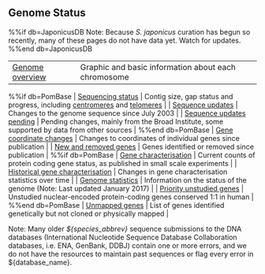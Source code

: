 ## Genome Status

%%if db=JaponicusDB
Note: Because *S. japonicus* curation has begun so recently, many of these pages do not have data yet. Watch for updates.
%%end db=JaponicusDB

| | |
|-|-|
| [Genome overview](status/genome-overview) | Graphic and basic information about each chromosome |
%%if db=PomBase
| [Sequencing status](status/sequencing-status) | Contig size, gap status and progress, including [centromeres](status/centromeres) and [telomeres](status/telomeres) |
| [Sequence updates](status/sequencing-updates) | Changes to the genome sequence since July 2003 |
| [Sequence updates pending](status/sequence-updates-pending) | Pending changes, mainly from the Broad Institute, some supported by data from other sources |
%%end db=PomBase
| [Gene coordinate changes](status/gene-coordinate-changes) | Changes to coordinates of individual genes since publication |
| [New and removed genes](status/new-and-removed-genes) | Genes identified or removed since publication |
%%if db=PomBase
| [Gene characterisation](status/gene-characterisation) | Current counts of protein coding gene status, as published in small scale experiments |
| [Historical gene characterisation](status/gene-characterisation-statistics-history) | Changes in gene characterisation statistics over time |
| [Genome statistics](status/statistics) |  Information on the status of the genome (Note: Last updated January 2017) |
| [Priority unstudied genes](status/priority-unstudied-genes) | Unstudied nuclear-encoded protein-coding genes conserved 1:1 in human |
%%end db=PomBase
| [Unmapped genes](status/unmapped_genes) | List of genes identified genetically but not cloned or physically mapped |

Note: Many older *${species_abbrev}* sequence submissions to the DNA databases
(International Nucleotide Sequence Database Collaboration databases,
i.e. ENA, GenBank, DDBJ) contain one or more errors, and we do not have
the resources to maintain past sequences or flag every error in ${database_name}.


